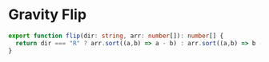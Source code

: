 # Gravity Flip
```typescript
export function flip(dir: string, arr: number[]): number[] {
  return dir === "R" ? arr.sort((a,b) => a - b) : arr.sort((a,b) => b - a);
}
```